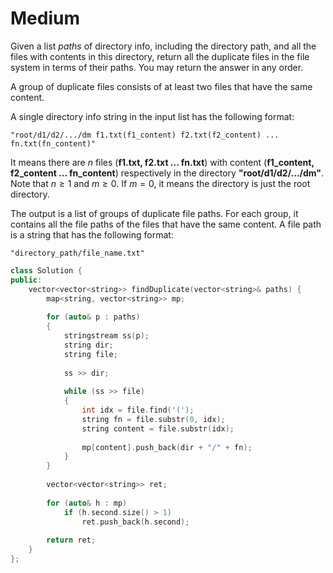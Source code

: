# Medium

Given a list $paths$ of directory info, including the directory path, and all the files with contents in this directory, return all the duplicate files in the file system in terms of their paths. You may return the answer in any order.

A group of duplicate files consists of at least two files that have the same content.

A single directory info string in the input list has the following format:

```text
"root/d1/d2/.../dm f1.txt(f1_content) f2.txt(f2_content) ... fn.txt(fn_content)"
```

It means there are $n$ files (**f1.txt, f2.txt ... fn.txt**) with content (**f1_content, f2_content ... fn_content**) respectively in the directory **"root/d1/d2/.../dm"**. Note that $n \geq 1$ and $m \geq 0$. If $m = 0$, it means the directory is just the root directory.

The output is a list of groups of duplicate file paths. For each group, it contains all the file paths of the files that have the same content. A file path is a string that has the following format:

```text
"directory_path/file_name.txt"
```

```cpp
class Solution {
public:
    vector<vector<string>> findDuplicate(vector<string>& paths) {
        map<string, vector<string>> mp;
        
        for (auto& p : paths)
        {
            stringstream ss(p);
            string dir;
            string file;
            
            ss >> dir;
            
            while (ss >> file)
            {
                int idx = file.find('(');
                string fn = file.substr(0, idx);
                string content = file.substr(idx);
                
                mp[content].push_back(dir + "/" + fn);
            }
        }
        
        vector<vector<string>> ret;
        
        for (auto& h : mp)
            if (h.second.size() > 1)
                ret.push_back(h.second);
        
        return ret;
    }
};
```
